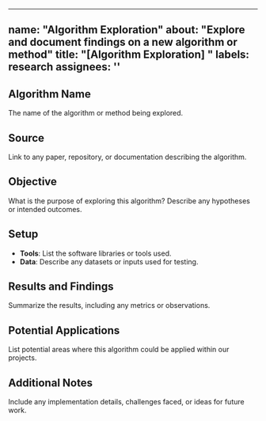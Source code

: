 ______________________________________________________________________

## name: "Algorithm Exploration" about: "Explore and document findings on a new algorithm or method" title: "[Algorithm Exploration] " labels: research assignees: ''

## Algorithm Name

The name of the algorithm or method being explored.

## Source

Link to any paper, repository, or documentation describing the algorithm.

## Objective

What is the purpose of exploring this algorithm? Describe any hypotheses or intended outcomes.

## Setup

- **Tools**: List the software libraries or tools used.
- **Data**: Describe any datasets or inputs used for testing.

## Results and Findings

Summarize the results, including any metrics or observations.

## Potential Applications

List potential areas where this algorithm could be applied within our projects.

## Additional Notes

Include any implementation details, challenges faced, or ideas for future work.
